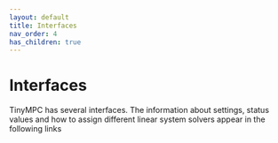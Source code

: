 ```yaml
---
layout: default
title: Interfaces
nav_order: 4
has_children: true
---
```


# Interfaces

TinyMPC has several interfaces. The information about settings, status values and how to assign different linear system solvers appear in the following links